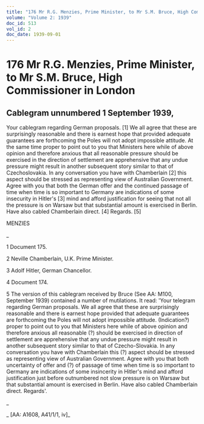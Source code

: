 ```yaml
---
title: "176 Mr R.G. Menzies, Prime Minister, to Mr S.M. Bruce, High Commissioner in London"
volume: "Volume 2: 1939"
doc_id: 513
vol_id: 2
doc_date: 1939-09-01
---
```


# 176 Mr R.G. Menzies, Prime Minister, to Mr S.M. Bruce, High Commissioner in London

## Cablegram unnumbered 1 September 1939,

Your cablegram regarding German proposals. [1] We all agree that these are surprisingly reasonable and there is earnest hope that provided adequate guarantees are forthcoming the Poles will not adopt impossible attitude. At the same time proper to point out to you that Ministers here while of above opinion and therefore anxious that all reasonable pressure should be exercised in the direction of settlement are apprehensive that any undue pressure might result in another subsequent story similar to that of Czechoslovakia. In any conversation you have with Chamberlain [2] this aspect should be stressed as representing view of Australian Government. Agree with you that both the German offer and the continued passage of time when time is so important to Germany are indications of some insecurity in Hitler's [3] mind and afford justification for seeing that not all the pressure is on Warsaw but that substantial amount is exercised in Berlin. Have also cabled Chamberlain direct. [4] Regards. [5]

MENZIES

_

1 Document 175.

2 Neville Chamberlain, U.K. Prime Minister.

3 Adolf Hitler, German Chancellor.

4 Document 174.

5 The version of this cablegram received by Bruce (See AA: M100, September 1939) contained a number of mutilations. It read: 'Your telegram regarding German proposals. We all agree that these are surprisingly reasonable and there is earnest hope provided that adequate guarantees are forthcoming the Poles will not adopt impossible attitude. (Indication?) proper to point out to you that Ministers here while of above opinion and therefore anxious all reasonable (?) should be exercised in direction of settlement are apprehensive that any undue pressure might result in another subsequent story similar to that of Czecho-Slovakia. In any conversation you have with Chamberlain this (?) aspect should be stressed as representing view of Australian Government. Agree with you that both uncertainty of offer and (?) of passage of time when time is so important to Germany are indications of some insincerity in Hitler's mind and afford justification just before outnumbered not slow pressure is on Warsaw but that substantial amount is exercised in Berlin. Have also cabled Chamberlain direct. Regards'.

_

_ [AA: A1608, A41/1/1, iv]_
